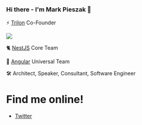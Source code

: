### Hi there - I'm Mark Pieszak 👋

⚡️ [Trilon](https://trilon.io) Co-Founder

[![](https://media-exp1.licdn.com/dms/image/C4E1BAQGzgKnbOWEL9Q/company-background_10000/0?e=1594400400&v=beta&t=bZ8AN4QWZxu9B5cvGhmr4pkm564APusuOlRLwTfgJV4)](https://trilon.io)

🐈 [NestJS](https://nestjs.com) Core Team

🔺 [Angular](https://github.com/angular) Universal Team

🛠️ Architect, Speaker, Consultant, Software Engineer

# Find me online!

- [Twitter](https://twitter.com/MarkPieszak)

<!--
**MarkPieszak/MarkPieszak** is a ✨ _special_ ✨ repository because its `README.md` (this file) appears on your GitHub profile.

Here are some ideas to get you started:

- 🔭 I’m currently working on ...
- 🌱 I’m currently learning ...
- 👯 I’m looking to collaborate on ...
- 🤔 I’m looking for help with ...
- 💬 Ask me about ...
- 📫 How to reach me: ...
- 😄 Pronouns: ...
- ⚡ Fun fact: ...
-->
